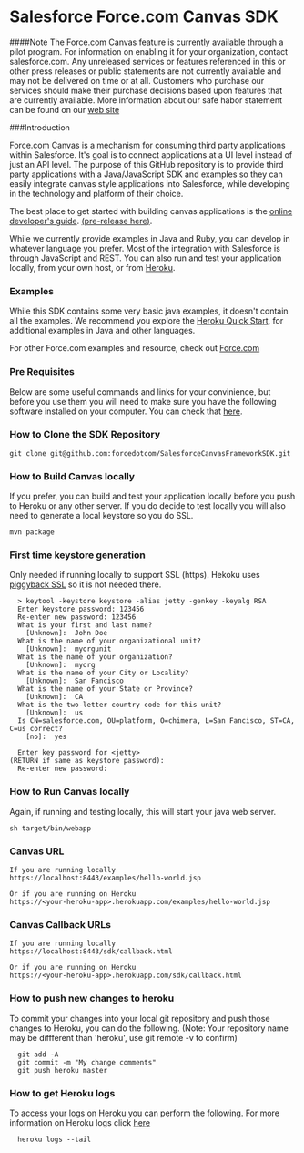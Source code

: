 Salesforce Force.com Canvas SDK
============================

####Note
The Force.com Canvas feature is currently available through a pilot program. For information on enabling it for your organization, contact salesforce.com. Any unreleased services or features referenced in this or other press releases or public statements are not currently available and may not be delivered on time or at all. Customers who purchase our services should make their purchase decisions based upon features that are currently available. More information about our safe habor statement can be found on our [web site](http://www.salesforce.com/company/investor/safe_harbor.jsp) 

###Introduction

Force.com Canvas is a mechanism for consuming third party applications within Salesforce. It's goal is to connect applications at a UI level instead of just an API level. The purpose of this GitHub repository is to provide third party applications with a Java/JavaScript SDK and examples so they can easily integrate canvas style applications into Salesforce, while developing in the technology and platform of their choice. 

The best place to get started with building canvas applications is the
[online developer's guide](http://www.salesforce.com/us/developer/docs/platform_connect/index.htm). [(pre-release here)](http://www.salesforce.com/us/developer/docs/platform_connectpre/index.htm).

While we currently provide examples in Java and Ruby, you can develop in whatever language you prefer. Most of the integration with Salesforce is through JavaScript and REST. You can also run and test your application locally, from your own host, or from [Heroku](http://www.heroku.com/).


### Examples

While this SDK contains some very basic java examples, it doesn't contain all the examples. We recommend you explore the [Heroku Quick Start](http://www.salesforce.com/us/developer/docs/platform_connectpre/index_Left.htm#CSHID=quick_start_simple_create_app.htm|StartTopic=Content%2Fquick_start_simple_create_app.htm|SkinName=webhelp), for additional examples in Java and other languages.

For other Force.com examples and resource, check out [Force.com](http://Developer.force.com/)

### Pre Requisites

Below are some useful commands and links for your convinience, but before you use them you will need to make sure you have the following software installed on your computer. You can check that [here](http://www.salesforce.com/us/developer/docs/platform_connectpre/index_Left.htm#CSHID=quick_start_prereqs.htm|StartTopic=Content%2Fquick_start_prereqs.htm|SkinName=webhelp).

### How to Clone the SDK Repository

	git clone git@github.com:forcedotcom/SalesforceCanvasFrameworkSDK.git

### How to Build Canvas locally

If you prefer, you can build and test your application locally before you push to Heroku or any other server. If you do decide to test locally you will also need to generate a local keystore so you do SSL.

    mvn package
    
### First time keystore generation 
Only needed if running locally to support SSL (https). Hekoku uses [piggyback SSL](https://devcenter.heroku.com/articles/ssl) so it is not needed there.

      > keytool -keystore keystore -alias jetty -genkey -keyalg RSA
      Enter keystore password: 123456
      Re-enter new password: 123456
      What is your first and last name?
        [Unknown]:  John Doe
      What is the name of your organizational unit?
        [Unknown]:  myorgunit
      What is the name of your organization?
        [Unknown]:  myorg
      What is the name of your City or Locality?
        [Unknown]:  San Fancisco
      What is the name of your State or Province?
        [Unknown]:  CA
      What is the two-letter country code for this unit?
        [Unknown]:  us
      Is CN=salesforce.com, OU=platform, O=chimera, L=San Fancisco, ST=CA, C=us correct?
        [no]:  yes

      Enter key password for <jetty>
	(RETURN if same as keystore password):  
      Re-enter new password: 


### How to Run Canvas locally

Again, if running and testing locally, this will start your java web server.

    sh target/bin/webapp

### Canvas URL


    If you are running locally 
    https://localhost:8443/examples/hello-world.jsp
    
    Or if you are running on Heroku
    https://<your-heroku-app>.herokuapp.com/examples/hello-world.jsp

### Canvas Callback URLs

    If you are running locally
    https://localhost:8443/sdk/callback.html
    
    Or if you are running on Heroku
    https://<your-heroku-app>.herokuapp.com/sdk/callback.html

### How to push new changes to heroku

To commit your changes into your local git repository and push those changes to Heroku, you can do the following. (Note: Your repository name may be diffferent than 'heroku', use git remote -v to confirm)

      git add -A
      git commit -m "My change comments"
      git push heroku master

### How to get Heroku logs

To access your logs on Heroku you can perform the following. For more information on Heroku logs click [here](https://devcenter.heroku.com/articles/logging)

      heroku logs --tail




